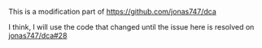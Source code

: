 This is a modification part of https://github.com/jonas747/dca 

I think, I will use the code that changed until the issue here is resolved on [jonas747/dca#28](https://github.com/jonas747/dca/issues/28)